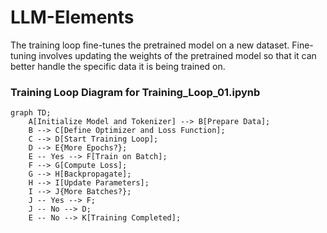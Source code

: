 # LLM-Elements
The training loop fine-tunes the pretrained model on a new dataset. 
Fine-tuning involves updating the weights of the pretrained model 
so that it can better handle the specific data it is being trained on.

### Training Loop Diagram for Training_Loop_01.ipynb

```mermaid
graph TD;
    A[Initialize Model and Tokenizer] --> B[Prepare Data];
    B --> C[Define Optimizer and Loss Function];
    C --> D[Start Training Loop];
    D --> E{More Epochs?};
    E -- Yes --> F[Train on Batch];
    F --> G[Compute Loss];
    G --> H[Backpropagate];
    H --> I[Update Parameters];
    I --> J{More Batches?};
    J -- Yes --> F;
    J -- No --> D;
    E -- No --> K[Training Completed];
